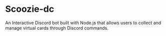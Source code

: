 # Scoozie-dc
An Interactive Discord bot built with Node.js that allows users to collect and manage virtual cards through Discord commands.

